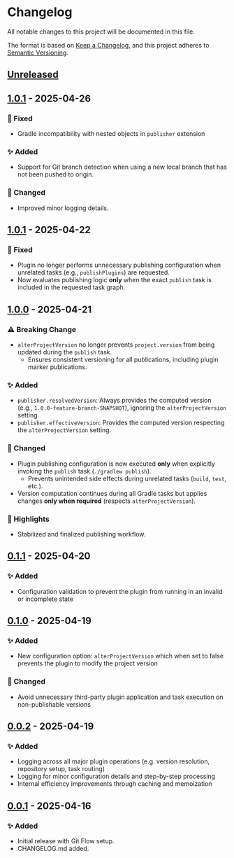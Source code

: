 # Changelog

All notable changes to this project will be documented in this file.

The format is based on [Keep a Changelog](https://keepachangelog.com/en/1.0.0/),
and this project adheres to [Semantic Versioning](https://semver.org/).

## [Unreleased]
## [1.0.1] - 2025-04-26
### 🐞 Fixed
- Gradle incompatibility with nested objects in `publisher` extension

### ✨ Added
- Support for Git branch detection when using a new local branch that has not been pushed to origin.

### 🔄 Changed
- Improved minor logging details.

## [1.0.1] - 2025-04-22
### 🐞 Fixed
- Plugin no longer performs unnecessary publishing configuration when unrelated tasks (e.g., `publishPlugins`) are requested.
- Now evaluates publishing logic **only** when the exact `publish` task is included in the requested task graph.

## [1.0.0] - 2025-04-21
### ⚠️ Breaking Change
- `alterProjectVersion` no longer prevents `project.version` from being updated during the `publish` task.
    - Ensures consistent versioning for all publications, including plugin marker publications.

### ✨ Added
- `publisher.resolvedVersion`: Always provides the computed version (e.g., `1.0.0-feature-branch-SNAPSHOT`), ignoring the `alterProjectVersion` setting.
- `publisher.effectiveVersion`: Provides the computed version respecting the `alterProjectVersion` setting.

### 🔄 Changed
- Plugin publishing configuration is now executed **only** when explicitly invoking the `publish` task (`./gradlew publish`).
    - Prevents unintended side effects during unrelated tasks (`build`, `test`, etc.).
- Version computation continues during all Gradle tasks but applies changes **only when required** (respects `alterProjectVersion`).

### 🎉 Highlights
- Stabilized and finalized publishing workflow.

## [0.1.1] - 2025-04-20
### ✨ Added
- Configuration validation to prevent the plugin from running in an invalid or incomplete state

## [0.1.0] - 2025-04-19
### ✨ Added
- New configuration option: `alterProjectVersion` which when set to false prevents the plugin to modify the project version

### 🔄 Changed
- Avoid unnecessary third-party plugin application and task execution on non-publishable versions

## [0.0.2] - 2025-04-19
### ✨ Added
- Logging across all major plugin operations (e.g. version resolution, repository setup, task routing)
- Logging for minor configuration details and step-by-step processing
- Internal efficiency improvements through caching and memoization

## [0.0.1] - 2025-04-16
### ✨ Added
- Initial release with Git Flow setup.
- CHANGELOG.md added.

[Unreleased]: https://github.com/zucca-devops-tooling/gradle-publisher/compare/v1.0.2...HEAD
[1.0.2]: https://github.com/zucca-devops-tooling/gradle-publisher/compare/v1.0.1...v1.0.2
[1.0.1]: https://github.com/zucca-devops-tooling/gradle-publisher/compare/v1.0.0...v1.0.1
[1.0.0]: https://github.com/zucca-devops-tooling/gradle-publisher/compare/v0.1.1...v1.0.0
[0.1.1]: https://github.com/zucca-devops-tooling/gradle-publisher/compare/v0.1.0...v0.1.1
[0.1.0]: https://github.com/zucca-devops-tooling/gradle-publisher/compare/v0.0.2...v0.1.0
[0.0.2]: https://github.com/zucca-devops-tooling/gradle-publisher/compare/v0.0.1...v0.0.2
[0.0.1]: https://github.com/zucca-devops-tooling/gradle-publisher/releases/tag/v0.0.1